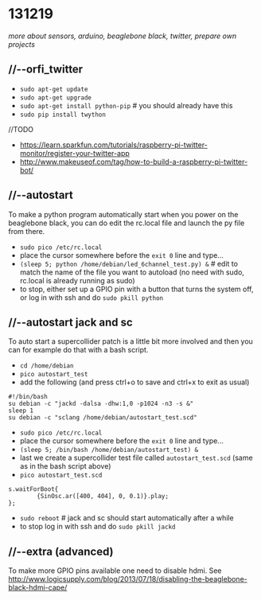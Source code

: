 131219
======

_more about sensors, arduino, beaglebone black, twitter, prepare own projects_

//--orfi_twitter
----------------

* `sudo apt-get update`
* `sudo apt-get upgrade`
* `sudo apt-get install python-pip` # you should already have this
* `sudo pip install twython`

//TODO

* <https://learn.sparkfun.com/tutorials/raspberry-pi-twitter-monitor/register-your-twitter-app>
* <http://www.makeuseof.com/tag/how-to-build-a-raspberry-pi-twitter-bot/>

//--autostart
-------------
To make a python program automatically start when you power on the beaglebone black, you can do edit the rc.local file and launch the py file from there.

* `sudo pico /etc/rc.local`
* place the cursor somewhere before the `exit 0` line and type...
* `(sleep 5; python /home/debian/led_6channel_test.py) &` # edit to match the name of the file you want to autoload (no need with sudo, rc.local is already running as sudo)
* to stop, either set up a GPIO pin with a button that turns the system off, or log in with ssh and do `sudo pkill python`

//--autostart jack and sc
-------------------------
To auto start a supercollider patch is a little bit more involved and then you can for example do that with a bash script.

* `cd /home/debian`
* `pico autostart_test`
* add the following (and press ctrl+o to save and ctrl+x to exit as usual)

```
#!/bin/bash
su debian -c "jackd -dalsa -dhw:1,0 -p1024 -n3 -s &"
sleep 1
su debian -c "sclang /home/debian/autostart_test.scd"
```

* `sudo pico /etc/rc.local`
* place the cursor somewhere before the `exit 0` line and type...
* `(sleep 5; /bin/bash /home/debian/autostart_test) &`
* last we create a supercollider test file called `autostart_test.scd` (same as in the bash script above)
* `pico autostart_test.scd`

```
s.waitForBoot{
        {SinOsc.ar([400, 404], 0, 0.1)}.play;
};
```

* `sudo reboot` # jack and sc should start automatically after a while
* to stop log in with ssh and do `sudo pkill jackd`


//--extra (advanced)
--------------------
To make more GPIO pins available one need to disable hdmi. See <http://www.logicsupply.com/blog/2013/07/18/disabling-the-beaglebone-black-hdmi-cape/>
